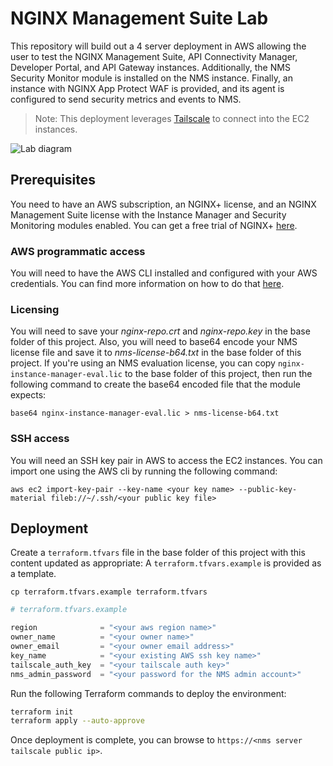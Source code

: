 # NGINX Management Suite Lab

This repository will build out a 4 server deployment in AWS allowing the user to test the NGINX Management Suite, API Connectivity Manager, Developer Portal, and API Gateway instances. Additionally, the NMS Security Monitor module is installed on the NMS instance. Finally, an instance with NGINX App Protect WAF is provided, and its agent is configured to send security metrics and events to NMS.

> Note: This deployment leverages [Tailscale](https://tailscale.com/) to connect into the EC2 instances.

![Lab diagram](./NMS_ACM_lab_env.png)

## Prerequisites
You need to have an AWS subscription, an NGINX+ license, and an NGINX Management Suite license with the Instance Manager and Security Monitoring modules enabled. You can get a free trial of NGINX+ [here](https://www.nginx.com/free-trial-request/).

### AWS programmatic access
You will need to have the AWS CLI installed and configured with your AWS credentials. You can find more information on how to do that [here](https://docs.aws.amazon.com/cli/latest/userguide/cli-chap-configure.html).

### Licensing
You will need to save your *nginx-repo.crt* and *nginx-repo.key* in the base folder of this project. Also, you will need to base64 encode your NMS license file and save it to *nms-license-b64.txt* in the base folder of this project. If you're using an NMS evaluation license, you can copy `nginx-instance-manager-eval.lic` to the base folder of this project, then run the following command to create the base64 encoded file that the module expects:
```shell
base64 nginx-instance-manager-eval.lic > nms-license-b64.txt
``` 

### SSH access
You will need an SSH key pair in AWS to access the EC2 instances. You can import one using the AWS cli by running the following command:

```shell
aws ec2 import-key-pair --key-name <your key name> --public-key-material fileb://~/.ssh/<your public key file>
```

## Deployment

Create a `terraform.tfvars` file in the base folder of this project with this content updated as appropriate:
A `terraform.tfvars.example` is provided as a template.
```shell
cp terraform.tfvars.example terraform.tfvars
```

```terraform
# terraform.tfvars.example

region              = "<your aws region name>"
owner_name          = "<your owner name>"
owner_email         = "<your owner email address>"
key_name            = "<your existing AWS ssh key name>"
tailscale_auth_key  = "<your tailscale auth key>"
nms_admin_password  = "<your password for the NMS admin account>"
```

Run the following Terraform commands to deploy the environment:

```bash
terraform init
terraform apply --auto-approve
```

Once deployment is complete, you can browse to `https://<nms server tailscale public ip>`.
